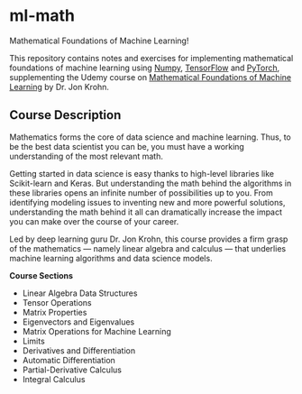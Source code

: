 # ml-math
Mathematical Foundations of Machine Learning!

This repository contains notes and exercises for implementing mathematical foundations of machine learning using [Numpy](https://numpy.org/), [TensorFlow](https://www.tensorflow.org/) and [PyTorch](https://pytorch.org/), supplementing the Udemy course on [Mathematical Foundations of Machine Learning](https://mapbox.udemy.com/course/machine-learning-data-science-foundations-masterclass/) by Dr. Jon Krohn.

## Course Description

Mathematics forms the core of data science and machine learning. Thus, to be the best data scientist you can be, you must have a working understanding of the most relevant math.

Getting started in data science is easy thanks to high-level libraries like Scikit-learn and Keras. But understanding the math behind the algorithms in these libraries opens an infinite number of possibilities up to you. From identifying modeling issues to inventing new and more powerful solutions, understanding the math behind it all can dramatically increase the impact you can make over the course of your career.

Led by deep learning guru Dr. Jon Krohn, this course provides a firm grasp of the mathematics — namely linear algebra and calculus — that underlies machine learning algorithms and data science models.

**Course Sections**

- Linear Algebra Data Structures
- Tensor Operations
- Matrix Properties
- Eigenvectors and Eigenvalues
- Matrix Operations for Machine Learning
- Limits
- Derivatives and Differentiation
- Automatic Differentiation
- Partial-Derivative Calculus
- Integral Calculus
